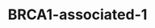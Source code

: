 ---
title: BRCA1-associated-1
layout: osd-exhibit
paper: config-mehta-2020
figure: BRCA1-associated-1
---